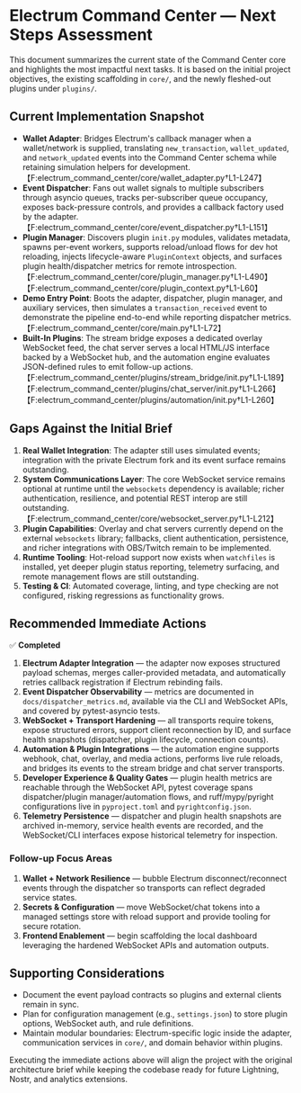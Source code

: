 # Electrum Command Center — Next Steps Assessment

This document summarizes the current state of the Command Center core and highlights the most impactful next tasks. It is based on the initial project objectives, the existing scaffolding in `core/`, and the newly fleshed-out plugins under `plugins/`.

## Current Implementation Snapshot
- **Wallet Adapter**: Bridges Electrum's callback manager when a wallet/network is supplied, translating `new_transaction`, `wallet_updated`, and `network_updated` events into the Command Center schema while retaining simulation helpers for development.【F:electrum_command_center/core/wallet_adapter.py†L1-L247】
- **Event Dispatcher**: Fans out wallet signals to multiple subscribers through asyncio queues, tracks per-subscriber queue occupancy, exposes back-pressure controls, and provides a callback factory used by the adapter.【F:electrum_command_center/core/event_dispatcher.py†L1-L151】
- **Plugin Manager**: Discovers plugin `init.py` modules, validates metadata, spawns per-event workers, supports reload/unload flows for dev hot reloading, injects lifecycle-aware `PluginContext` objects, and surfaces plugin health/dispatcher metrics for remote introspection.【F:electrum_command_center/core/plugin_manager.py†L1-L490】【F:electrum_command_center/core/plugin_context.py†L1-L60】
- **Demo Entry Point**: Boots the adapter, dispatcher, plugin manager, and auxiliary services, then simulates a `transaction_received` event to demonstrate the pipeline end-to-end while reporting dispatcher metrics.【F:electrum_command_center/core/main.py†L1-L72】
- **Built-In Plugins**: The stream bridge exposes a dedicated overlay WebSocket feed, the chat server serves a local HTML/JS interface backed by a WebSocket hub, and the automation engine evaluates JSON-defined rules to emit follow-up actions.【F:electrum_command_center/plugins/stream_bridge/init.py†L1-L189】【F:electrum_command_center/plugins/chat_server/init.py†L1-L266】【F:electrum_command_center/plugins/automation/init.py†L1-L260】

## Gaps Against the Initial Brief
1. **Real Wallet Integration**: The adapter still uses simulated events; integration with the private Electrum fork and its event surface remains outstanding.
2. **System Communications Layer**: The core WebSocket service remains optional at runtime until the `websockets` dependency is available; richer authentication, resilience, and potential REST interop are still outstanding.【F:electrum_command_center/core/websocket_server.py†L1-L212】
3. **Plugin Capabilities**: Overlay and chat servers currently depend on the external `websockets` library; fallbacks, client authentication, persistence, and richer integrations with OBS/Twitch remain to be implemented.
4. **Runtime Tooling**: Hot-reload support now exists when `watchfiles` is installed, yet deeper plugin status reporting, telemetry surfacing, and remote management flows are still outstanding.
5. **Testing & CI**: Automated coverage, linting, and type checking are not configured, risking regressions as functionality grows.

## Recommended Immediate Actions

✅ **Completed**

1. **Electrum Adapter Integration** — the adapter now exposes structured payload schemas, merges caller-provided metadata, and automatically retries callback registration if Electrum rebinding fails.
2. **Event Dispatcher Observability** — metrics are documented in `docs/dispatcher_metrics.md`, available via the CLI and WebSocket APIs, and covered by pytest-asyncio tests.
3. **WebSocket + Transport Hardening** — all transports require tokens, expose structured errors, support client reconnection by ID, and surface health snapshots (dispatcher, plugin lifecycle, connection counts).
4. **Automation & Plugin Integrations** — the automation engine supports webhook, chat, overlay, and media actions, performs live rule reloads, and bridges its events to the stream bridge and chat server transports.
5. **Developer Experience & Quality Gates** — plugin health metrics are reachable through the WebSocket API, pytest coverage spans dispatcher/plugin manager/automation flows, and ruff/mypy/pyright configurations live in `pyproject.toml` and `pyrightconfig.json`.
6. **Telemetry Persistence** — dispatcher and plugin health snapshots are archived in-memory, service health events are recorded, and the WebSocket/CLI interfaces expose historical telemetry for inspection.

### Follow-up Focus Areas
1. **Wallet + Network Resilience** — bubble Electrum disconnect/reconnect events through the dispatcher so transports can reflect degraded service states.
3. **Secrets & Configuration** — move WebSocket/chat tokens into a managed settings store with reload support and provide tooling for secure rotation.
4. **Frontend Enablement** — begin scaffolding the local dashboard leveraging the hardened WebSocket APIs and automation outputs.

## Supporting Considerations
- Document the event payload contracts so plugins and external clients remain in sync.
- Plan for configuration management (e.g., `settings.json`) to store plugin options, WebSocket auth, and rule definitions.
- Maintain modular boundaries: Electrum-specific logic inside the adapter, communication services in `core/`, and domain behavior within plugins.

Executing the immediate actions above will align the project with the original architecture brief while keeping the codebase ready for future Lightning, Nostr, and analytics extensions.
